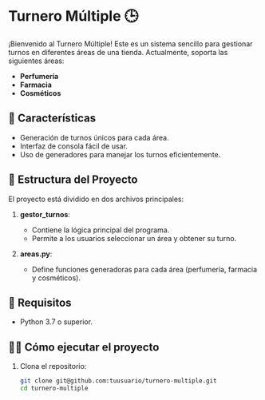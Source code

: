 # Turnero Múltiple 🕒

¡Bienvenido al Turnero Múltiple! Este es un sistema sencillo para gestionar turnos en diferentes áreas de una tienda. Actualmente, soporta las siguientes áreas:

- **Perfumería**
- **Farmacia**
- **Cosméticos**

## 🚀 Características

- Generación de turnos únicos para cada área.
- Interfaz de consola fácil de usar.
- Uso de generadores para manejar los turnos eficientemente.

## 📂 Estructura del Proyecto

El proyecto está dividido en dos archivos principales:

1. **gestor_turnos**:
   - Contiene la lógica principal del programa.
   - Permite a los usuarios seleccionar un área y obtener su turno.

2. **areas.py**:
   - Define funciones generadoras para cada área (perfumería, farmacia y cosméticos).

## 🔧 Requisitos

- Python 3.7 o superior.

## 🏃‍♂️ Cómo ejecutar el proyecto

1. Clona el repositorio:
   ```bash
   git clone git@github.com:tuusuario/turnero-multiple.git
   cd turnero-multiple
